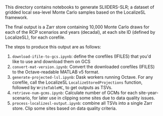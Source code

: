 This directory contains notebooks to generate SLIIDERS-SLR; a dataset of gridded local sea-level Monte Carlo samples based on the LocalizeSL framework.

The final output is a Zarr store containing 10,000 Monte Carlo draws for each of the RCP scenarios and years (decadal), at each site ID (defined by LocalizeSL), for each corefile.

The steps to produce this output are as follows:
1. `download-ifile-to-gcs.ipynb`: define the corefiles (IFILES) that you'd like to use and download them on GCS
2. `convert-mat-version.ipynb`: Convert the downloaded corefiles (IFILES) to the Octave-readable MATLAB v5 format.
3. `generate-projected-lsl.ipynb`: Dask workers running Octave. For any corefile, call the LocalizeSL `LocalizeStoredProjections` function, followed by `WriteTableMC`, to get outputs as TSVs.
4. `retrieve-num-gcms.ipynb`: Calculate number of GCMs for each site-year-scenario, for later use in clipping some sites due to data quality issues.
5. `process-localizesl-output.ipynb`: combine all TSVs into a single Zarr store. Clip some sites based on data quality criteria.